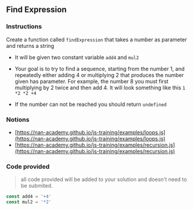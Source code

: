 ## Find Expression

### Instructions

Create a function called `findExpression` that takes a number as parameter and returns a string

- It will be given two constant variable `add4` and `mul2`

- Your goal is to try to find a sequence, starting from the number 1, and repeatedly either adding 4 or multiplying 2
 that produces the number given has parameter.
For example, the number 8 you must first multiplying by 2 twice and then add 4.
It will look something like this `1 *2 *2 +4`

- If the number can not be reached you should return `undefined`


### Notions

- [https://nan-academy.github.io/js-training/examples/loops.js](https://nan-academy.github.io/js-training/examples/loops.js)
- [https://nan-academy.github.io/js-training/examples/recursion.js](https://nan-academy.github.io/js-training/examples/recursion.js)


### Code provided

> all code provided will be added to your solution and doesn't need to be submited.

```js
const add4 = '+4'
const mul2 = '*2'
```

